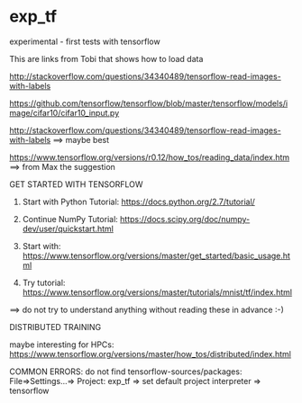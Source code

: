 # exp_tf
experimental - first tests with tensorflow

This are links from Tobi that shows how to load data

 http://stackoverflow.com/questions/34340489/tensorflow-read-images-with-labels

https://github.com/tensorflow/tensorflow/blob/master/tensorflow/models/image/cifar10/cifar10_input.py

http://stackoverflow.com/questions/34340489/tensorflow-read-images-with-labels ==> maybe best

https://www.tensorflow.org/versions/r0.12/how_tos/reading_data/index.htm ==> from Max the suggestion

GET STARTED WITH TENSORFLOW

1. Start with Python Tutorial: https://docs.python.org/2.7/tutorial/

2. Continue NumPy Tutorial: https://docs.scipy.org/doc/numpy-dev/user/quickstart.html

3. Start with: https://www.tensorflow.org/versions/master/get_started/basic_usage.html

4. Try tutorial: https://www.tensorflow.org/versions/master/tutorials/mnist/tf/index.html

==> do not try to understand anything without reading these in advance :-)



DISTRIBUTED TRAINING

maybe interesting for HPCs: https://www.tensorflow.org/versions/master/how_tos/distributed/index.html


COMMON ERRORS:
do not find tensorflow-sources/packages:
File=>Settings...=> Project: exp_tf => set default project interpreter => tensorflow